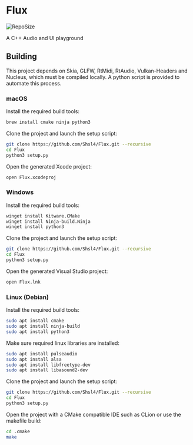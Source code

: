 # Flux
 ![RepoSize](https://img.shields.io/github/repo-size/Shsl4/Flux)

A C++ Audio and UI playground
## Building
This project depends on Skia, GLFW, RtMidi, RtAudio, Vulkan-Headers and Nucleus, which must be compiled locally. A python script is provided to automate this process.
### macOS
Install the required build tools:
```sh
brew install cmake ninja python3
```
Clone the project and launch the setup script:
```sh
git clone https://github.com/Shsl4/Flux.git --recursive
cd Flux
python3 setup.py
```
Open the generated Xcode project:
```sh
open Flux.xcodeproj
```
### Windows
Install the required build tools:
```sh
winget install Kitware.CMake 
winget install Ninja-build.Ninja 
winget install python3
```
Clone the project and launch the setup script:
```sh
git clone https://github.com/Shsl4/Flux.git --recursive
cd Flux
python3 setup.py
```
Open the generated Visual Studio project:
```sh
open Flux.lnk
```
### Linux (Debian)
Install the required build tools:
```sh
sudo apt install cmake
sudo apt install ninja-build
sudo apt install python3
```
Make sure required linux libraries are installed:
```sh
sudo apt install pulseaudio
sudo apt install alsa
sudo apt install libfreetype-dev
sudo apt install libasound2-dev
```
Clone the project and launch the setup script:
```sh
git clone https://github.com/Shsl4/Flux.git --recursive
cd Flux
python3 setup.py
```
Open the project with a CMake compatible IDE such as CLion or use the makefile build:
```sh
cd .cmake
make
```
